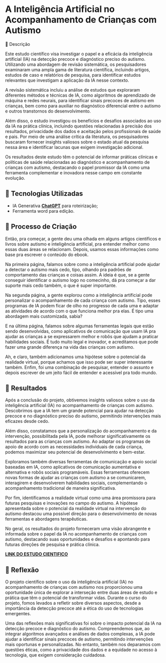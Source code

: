 # A Inteligência Artificial no Acompanhamento de Crianças com Autismo

📒 Descrição

Este estudo científico visa investigar o papel e a eficácia da inteligência artificial (IA) na detecção precoce e diagnóstico preciso do autismo. Utilizando uma abordagem de revisão sistemática, os pesquisadores examinaram uma ampla gama de literatura científica, incluindo artigos, estudos de caso e relatórios de pesquisa, para identificar estudos relevantes que investigam a aplicação da IA nesse contexto.

A revisão sistemática incluiu a análise de estudos que exploraram diferentes métodos e técnicas de IA, como algoritmos de aprendizado de máquina e redes neurais, para identificar sinais precoces de autismo em crianças, bem como para auxiliar no diagnóstico diferencial entre o autismo e outros transtornos do desenvolvimento.

Além disso, o estudo investigou os benefícios e desafios associados ao uso da IA na prática clínica, incluindo questões relacionadas à precisão dos resultados, privacidade dos dados e aceitação pelos profissionais de saúde e pais. Por meio de uma análise crítica da literatura, os pesquisadores buscaram fornecer insights valiosos sobre o estado atual da pesquisa nessa área e identificar lacunas que exigem investigação adicional.

Os resultados deste estudo têm o potencial de informar práticas clínicas e políticas de saúde relacionadas ao diagnóstico e acompanhamento de crianças com autismo, destacando o papel promissor da IA como uma ferramenta complementar e inovadora nesse campo em constante evolução.



## 🤖 Tecnologias Utilizadas

- IA Generativa **[ChatGPT](https://chat.openai.com)** para roteirização;
- Ferramenta word para edição.


## 🧐 Processo de Criação
Então, pra começar, a gente deu uma olhada em alguns artigos científicos e livros sobre autismo e inteligência artificial, pra entender melhor como essas duas áreas se relacionam. Depois, usamos essas informações como base pra escrever o conteúdo do ebook.

Na primeira página, falamos sobre como a inteligência artificial pode ajudar a detectar o autismo mais cedo, tipo, olhando pra padrões de comportamento das crianças e coisas assim. A ideia é que, se a gente conseguir identificar o autismo logo no comecinho, dá pra começar a dar suporte mais cedo também, o que é super importante.

Na segunda página, a gente explorou como a inteligência artificial pode personalizar o acompanhamento de cada criança com autismo. Tipo, esses programas de IA podem ficar de olho no progresso de cada uma e adaptar as atividades de acordo com o que funciona melhor pra elas. É tipo uma abordagem mais customizada, sabia?

E na última página, falamos sobre algumas ferramentas legais que estão sendo desenvolvidas, como aplicativos de comunicação que usam IA pra ajudar as crianças a se expressarem melhor e robôs que ajudam a praticar habilidades sociais. É tudo muito legal e inovador, e acreditamos que pode fazer uma grande diferença na vida das crianças com autismo.

Ah, e claro, também adicionamos uma hipótese sobre o potencial da realidade virtual, porque achamos que isso pode ser super interessante também. Enfim, foi uma combinação de pesquisar, entender o assunto e depois escrever de um jeito fácil de entender e acessível pra todo mundo.

## 🚀 Resultados

Após a conclusão do projeto, obtivemos insights valiosos sobre o uso da inteligência artificial (IA) no acompanhamento de crianças com autismo. Descobrimos que a IA tem um grande potencial para ajudar na detecção precoce e no diagnóstico preciso do autismo, permitindo intervenções mais eficazes desde cedo.

Além disso, constatamos que a personalização do acompanhamento e da intervenção, possibilitada pela IA, pode melhorar significativamente os resultados para as crianças com autismo. Ao adaptar os programas de apoio de acordo com as necessidades individuais de cada criança, podemos maximizar seu potencial de desenvolvimento e bem-estar.

Exploramos também diversas ferramentas de comunicação e apoio social baseadas em IA, como aplicativos de comunicação aumentativa e alternativa e robôs sociais programáveis. Essas ferramentas oferecem novas formas de ajudar as crianças com autismo a se comunicarem, interagirem e desenvolverem habilidades sociais, complementando o acompanhamento tradicional de maneira significativa.

Por fim, identificamos a realidade virtual como uma área promissora para futuras pesquisas e inovações no campo do autismo. A hipótese apresentada sobre o potencial da realidade virtual na intervenção do autismo destacou uma possível direção para o desenvolvimento de novas ferramentas e abordagens terapêuticas.

No geral, os resultados do projeto forneceram uma visão abrangente e informada sobre o papel da IA no acompanhamento de crianças com autismo, destacando suas oportunidades e desafios e apontando para futuras direções de pesquisa e prática clínica.

**[LINK DO ESTUDO CIENTIFICO](https://chat.openai.com][https://docs.google.com/document/d/e/2PACX-1vTQcxJDBK33DqYMM0RxPYK5NZKUWS-ajXPSu5CUFD_ntWLotJszCAUytTzPyGHz3pTjOTYeupQCoLDK/pub)**

## 💭 Reflexão 

O projeto científico sobre o uso da inteligência artificial (IA) no acompanhamento de crianças com autismo nos proporcionou uma oportunidade única de explorar a interseção entre duas áreas de estudo e prática que têm o potencial de transformar vidas. Durante o curso do projeto, fomos levados a refletir sobre diversos aspectos, desde a importância da detecção precoce até a ética do uso de tecnologias emergentes.

Uma das reflexões mais significativas foi sobre o impacto potencial da IA na detecção precoce e diagnóstico do autismo. Compreendemos que, ao integrar algoritmos avançados e análises de dados complexas, a IA pode ajudar a identificar sinais precoces de autismo, permitindo intervenções mais oportunas e personalizadas. No entanto, também nos deparamos com questões éticas, como a privacidade dos dados e a equidade no acesso à tecnologia, que exigem consideração cuidadosa.
